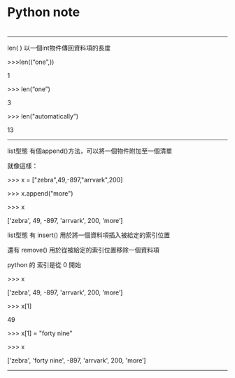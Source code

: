 # Python note

# 

---

len\( \) 以一個int物件傳回資料項的長度

&gt;&gt;&gt;len\(\(“one”,\)\)

1

&gt;&gt;&gt; len\(“one”\)

3

&gt;&gt;&gt; len\("automatically”\)

13

---

list型態 有個append\(\)方法，可以將一個物件附加至一個清單

就像這樣：

&gt;&gt;&gt; x = \["zebra",49,-897,"arrvark",200\]

&gt;&gt;&gt; x.append\("more"\)

&gt;&gt;&gt; x

\['zebra', 49, -897, 'arrvark', 200, 'more’\]

list型態 有 insert\(\) 用於將一個資料項插入被給定的索引位置

還有 remove\(\) 用於從被給定的索引位置移除一個資料項

python 的 索引是從 0 開始

&gt;&gt;&gt; x

\['zebra', 49, -897, 'arrvark', 200, 'more’\]

&gt;&gt;&gt; x\[1\]

49

&gt;&gt;&gt; x\[1\] = "forty nine"

&gt;&gt;&gt; x

\['zebra', 'forty nine', -897, 'arrvark', 200, 'more’\]

---















